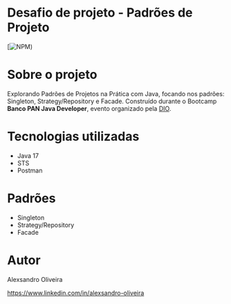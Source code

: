 # Desafio de projeto - Padrões de Projeto
[![NPM](https://github.com/alexoliveira1975/desafio_dio_poo/blob/main/LICENSE)) 

# Sobre o projeto

Explorando Padrões de Projetos na Prática com Java, focando nos padrões: Singleton, Strategy/Repository e Facade. 
Construído durante o Bootcamp **Banco PAN Java Developer**, evento organizado pela [DIO](https://www.dio.me "Site da DIO").



# Tecnologias utilizadas
- Java 17
- STS
- Postman


# Padrões
- Singleton
- Strategy/Repository
- Facade




# Autor

Alexsandro Oliveira

https://www.linkedin.com/in/alexsandro-oliveira
